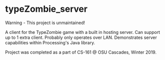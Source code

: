# typeZombie_server
Warning - This project is unmaintained!

A client for the TypeZombie game with a built in hosting server. Can support up to 1 extra client. Probably only operates over LAN. Demonstrates server capabilities within Processing's Java library. 

Project was completed as a part of CS-161 @ OSU Cascades, Winter 2019. 
